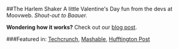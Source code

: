 ##The Harlem Shaker
A little Valentine's Day fun from the devs at Moovweb. *Shout-out to Baauer.*


**Wondering how it works?** Check out our [blog post](http://www.moovweb.com/news/happy-valentines-day-internet-behold-the-harlem-shake-bookmarklet/).

###Featured in:
[Techcrunch,](http://techcrunch.com/2013/02/14/i-swear-this-is-the-last-harlem-shake-post-we-do/)
[Mashable,](http://mashable.com/2013/02/21/hsmaker-harlem-shake/) 
[Hufftington Post](www.huffingtonpost.com/jason-gilbert/harlem-shake-bookmarklet-_b_2687818.html)
